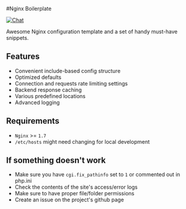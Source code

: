 #Nginx Boilerplate 

[![Chat](https://img.shields.io/gitter/room/gitterHQ/gitter.svg)](https://gitter.im/nginx-boilerplate )

Awesome Nginx configuration template and a set of handy must-have snippets.

## Features
 * Convenient include-based config structure
 * Optimized defaults
 * Connection and requests rate limiting settings
 * Backend response caching
 * Various predefined locations
 * Advanced logging
 
## Requirements
 * `Nginx` >= `1.7`
 * `/etc/hosts` might need changing for local development

## If something doesn't work
 * Make sure you have `cgi.fix_pathinfo` set to `1` or commented out in php.ini
 * Check the contents of the site's access/error logs
 * Make sure to have proper file/folder permissions
 * Create an issue on the project's github page
